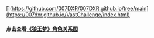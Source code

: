 [](https://github.com/007DXR/007DXR.github.io/tree/main](https://007dxr.github.io/VastChallenge/index.html)
#### 点击查看[《狼王梦》角色关系图](https://007dxr.github.io/Introduction%20to%20Computer%20Science%20and%20Programming/project_3/task1/《狼王梦》角色关系图.html)
